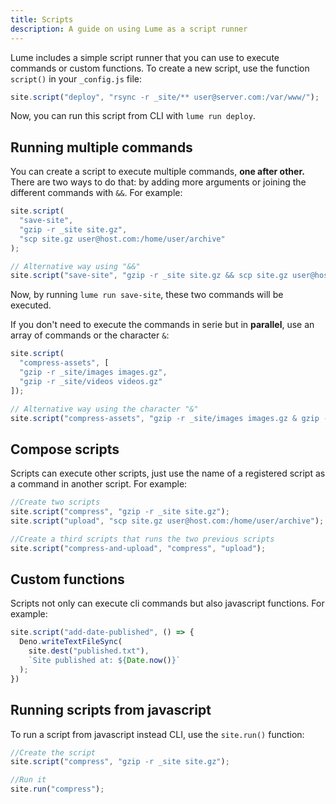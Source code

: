 ```yaml
---
title: Scripts
description: A guide on using Lume as a script runner
---
```


Lume includes a simple script runner that you can use to execute commands or custom functions. To create a new script, use the function  `script()` in your `_config.js` file:

```js
site.script("deploy", "rsync -r _site/** user@server.com:/var/www/");
```

Now, you can run this script from CLI with `lume run deploy`.

## Running multiple commands

You can create a script to execute multiple commands, **one after other.** There are two ways to do that: by adding more arguments or joining the different commands with `&&`. For example:

```js
site.script(
  "save-site",
  "gzip -r _site site.gz",
  "scp site.gz user@host.com:/home/user/archive"
);

// Alternative way using "&&"
site.script("save-site", "gzip -r _site site.gz && scp site.gz user@host.com:/home/user/archive");
```

Now, by running `lume run save-site`, these two commands will be executed.

If you don't need to execute the commands in serie but in **parallel**, use an array of commands or the character `&`:

```js
site.script(
  "compress-assets", [
  "gzip -r _site/images images.gz",
  "gzip -r _site/videos videos.gz"
]);

// Alternative way using the character "&"
site.script("compress-assets", "gzip -r _site/images images.gz & gzip -r _site/videos videos.gz");
```

## Compose scripts

Scripts can execute other scripts, just use the name of a registered script as a command in another script. For example:

```js
//Create two scripts
site.script("compress", "gzip -r _site site.gz");
site.script("upload", "scp site.gz user@host.com:/home/user/archive");

//Create a third scripts that runs the two previous scripts
site.script("compress-and-upload", "compress", "upload");
```

## Custom functions

Scripts not only can execute cli commands but also javascript functions. For example:

```js
site.script("add-date-published", () => {
  Deno.writeTextFileSync(
    site.dest("published.txt"),
    `Site published at: ${Date.now()}`
  );
})
```

## Running scripts from javascript

To run a script from javascript instead CLI, use the `site.run()` function:

```js
//Create the script
site.script("compress", "gzip -r _site site.gz");

//Run it
site.run("compress");
```
